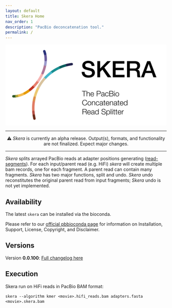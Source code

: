 ```yaml
---
layout: default
title: Skera Home
nav_order: 1
description: "PacBio deconcatenation tool."
permalink: /
---
```


<p align="center">
  <img src="img/skera-header.png" alt="skera logo" width="600px"/>
</p>

***

<center>
⚠️ <i>Skera</i> is currently an alpha release. Output(s), formats, and functionality are not finalized. Expect major changes.
</center>

***

_Skera_ splits arrayed PacBio reads at adapter positions generating
([read-segments](/skera/read-segments)). For each input/parent read (e.g. HiFi)
_skera_ will create multiple bam records, one for each fragment. A parent read
can contain many fragments. _Skera_ has two major functions, split and undo.
_Skera_ undo reconstitutes the original parent read from input fragments;
_Skera_ undo is not yet implemented.

## Availability
The latest `skera` can be installed via the bioconda.

Please refer to our [official pbbioconda
page](https://github.com/PacificBiosciences/pbbioconda) for information on
Installation, Support, License, Copyright, and Disclaimer.

## Versions
Version **0.0.100**: [Full changelog here](/skera/changelog)

## Execution
Skera run on HiFi reads in PacBio BAM format:

    skera --algorithm kmer <movie>.hifi_reads.bam adapters.fasta <movie>.skera.bam